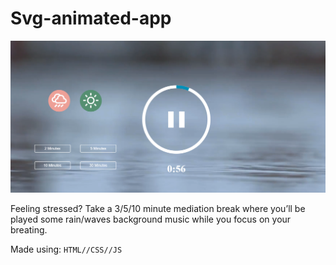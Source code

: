 # Svg-animated-app

<img src="images/project.png" width="1000">

Feeling stressed? Take a 3/5/10 minute mediation break where you’ll be played some rain/waves background music while you focus on your breating.

Made using: `HTML//CSS//JS`
